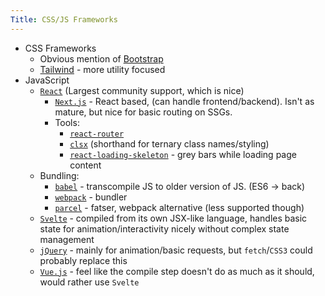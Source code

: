 ```yaml
---
Title: CSS/JS Frameworks
---
```


* CSS Frameworks
  * Obvious mention of [Bootstrap](https://getbootstrap.com/)
  * [Tailwind](https://tailwindcss.com/) - more utility focused
* JavaScript
  * [`React`](https://reactjs.org/) (Largest community support, which is nice)
    * [`Next.js`](https://nextjs.org/) - React based, (can handle frontend/backend). Isn't as mature, but nice for basic routing on SSGs.
    * Tools:
      * [`react-router`](https://reactrouter.com/)
      * [`clsx`](https://github.com/lukeed/clsx/) (shorthand for ternary class names/styling)
      * [`react-loading-skeleton`](https://github.com/dvtng/react-loading-skeleton) - grey bars while loading page content
  * Bundling:
    * [`babel`](https://babeljs.io/) - transcompile JS to older version of JS. (ES6 -> back)
    * [`webpack`](https://webpack.js.org/) - bundler
    * [`parcel`](https://parceljs.org/) - fatser, webpack alternative (less supported though)
  * [`Svelte`](https://svelte.dev/) - compiled from its own JSX-like language, handles basic state for animation/interactivity nicely without complex state management
  * [`jQuery`](https://jquery.com/) - mainly for animation/basic requests, but `fetch`/`CSS3` could probably replace this
  * [`Vue.js`](https://vuejs.org/) - feel like the compile step doesn't do as much as it should, would rather use `Svelte`
